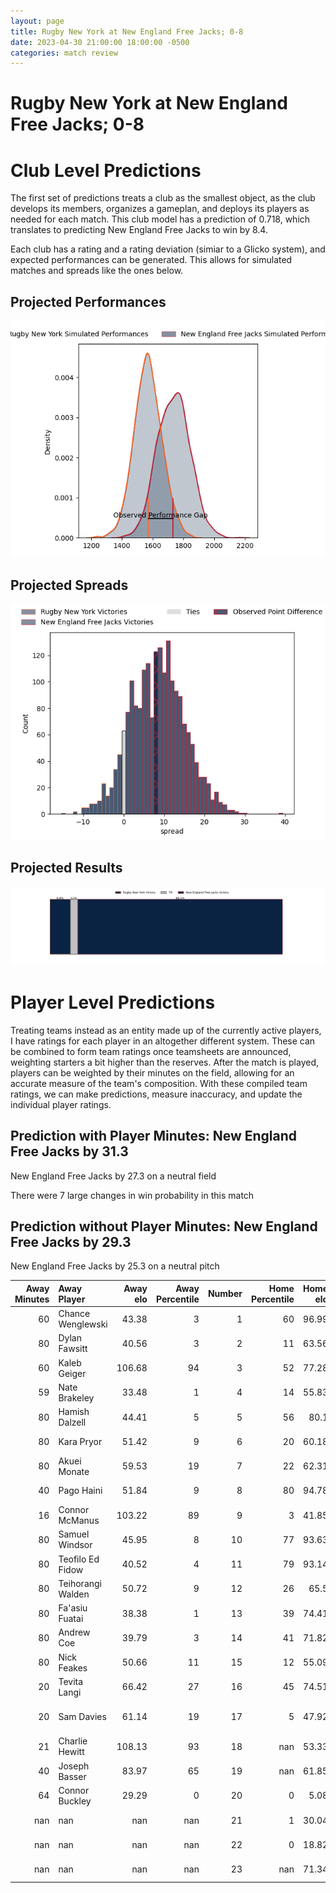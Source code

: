 ```yaml
---  
layout: page  
title: Rugby New York at New England Free Jacks; 0-8  
date: 2023-04-30 21:00:00 18:00:00 -0500  
categories: match review  
---
```

# Rugby New York at New England Free Jacks; 0-8

# Club Level Predictions


The first set of predictions treats a club as the smallest object, as the club develops its members, organizes a gameplan, and deploys its players as needed for each match. This club model has a prediction of 0.718, which translates to predicting New England Free Jacks to win by 8.4.

Each club has a rating and a rating deviation (simiar to a Glicko system), and expected performances can be generated. This allows for simulated matches and spreads like the ones below.
## Projected Performances


![Projected Performances](plots/performances_2023-04-30-NewEnglandFreeJacks-RugbyNewYork.png)
## Projected Spreads


![Projected Spreads](plots/spreads_2023-04-30-NewEnglandFreeJacks-RugbyNewYork.png)
## Projected Results


![Projected Results](plots/resultbar_2023-04-30-NewEnglandFreeJacks-RugbyNewYork.png)
# Player Level Predictions


Treating teams instead as an entity made up of the currently active players, I have ratings for each player in an altogether different system. These can be combined to form team ratings once teamsheets are announced, weighting starters a bit higher than the reserves. After the match is played, players can be weighted by their minutes on the field, allowing for an accurate measure of the team's composition. With these compiled team ratings, we can make predictions, measure inaccuracy, and update the individual player ratings.
## Prediction with Player Minutes: New England Free Jacks by 31.3


New England Free Jacks by 27.3 on a neutral field

There were 7 large changes in win probability in this match
## Prediction without Player Minutes: New England Free Jacks by 29.3


New England Free Jacks by 25.3 on a neutral pitch



|   Away Minutes | Away Player       |   Away elo |   Away Percentile |   Number |   Home Percentile |   Home elo | Home Player        |   Home Minutes |
|---------------:|:------------------|-----------:|------------------:|---------:|------------------:|-----------:|:-------------------|---------------:|
|             60 | Chance Wenglewski |      43.38 |                 3 |        1 |                60 |      96.99 | Tevita Sole        |             50 |
|             80 | Dylan Fawsitt     |      40.56 |                 3 |        2 |                11 |      63.56 | Millenium Sanerivi |             64 |
|             60 | Kaleb Geiger      |     106.68 |                94 |        3 |                52 |      77.28 | Cole Keith         |             64 |
|             59 | Nate Brakeley     |      33.48 |                 1 |        4 |                14 |      55.83 | Semisi Paea        |             11 |
|             80 | Hamish Dalzell    |      44.41 |                 5 |        5 |                56 |      80.1  | Conor Keys         |             80 |
|             80 | Kara Pryor        |      51.42 |                 9 |        6 |                20 |      60.18 | Mitchell Jacobson  |             80 |
|             80 | Akuei Monate      |      59.53 |                19 |        7 |                22 |      62.31 | Slade McDowall     |             50 |
|             40 | Pago Haini        |      51.84 |                 9 |        8 |                80 |      94.78 | Wian Conradie      |             77 |
|             16 | Connor McManus    |     103.22 |                89 |        9 |                 3 |      41.85 | Kieran McClea      |             64 |
|             80 | Samuel Windsor    |      45.95 |                 8 |       10 |                77 |      93.63 | Jayson Potroz      |             80 |
|             80 | Teofilo Ed Fidow  |      40.52 |                 4 |       11 |                79 |      93.14 | Paul Balekana      |             71 |
|             80 | Teihorangi Walden |      50.72 |                 9 |       12 |                26 |      65.5  | Le Roux Malan      |             80 |
|             80 | Fa'asiu Fuatai    |      38.38 |                 1 |       13 |                39 |      74.41 | Ben Lesage         |             80 |
|             80 | Andrew Coe        |      39.79 |                 3 |       14 |                41 |      71.82 | Mitchell Wilson    |             80 |
|             80 | Nick Feakes       |      50.66 |                11 |       15 |                12 |      55.09 | Reece MacDonald    |             80 |
|             20 | Tevita Langi      |      66.42 |                27 |       16 |                45 |      74.51 | Kyle Ciquera       |             30 |
|             20 | Sam Davies        |      61.14 |                19 |       17 |                 5 |      47.92 | Kianu Kereru-Symes |             16 |
|             21 | Charlie Hewitt    |     108.13 |                93 |       18 |               nan |      53.33 | Conor Young        |             16 |
|             40 | Joseph Basser     |      83.97 |                65 |       19 |               nan |      61.85 | Reegan O'Gorman    |             69 |
|             64 | Connor Buckley    |      29.29 |                 0 |       20 |                 0 |       5.08 | Joe Johnston       |             30 |
|            nan | nan               |     nan    |               nan |       21 |                 1 |      30.04 | Cam Davidowicz     |              3 |
|            nan | nan               |     nan    |               nan |       22 |                 0 |      18.82 | Holden Yungert     |             16 |
|            nan | nan               |     nan    |               nan |       23 |               nan |      71.34 | Isaac Olson        |              9 |

